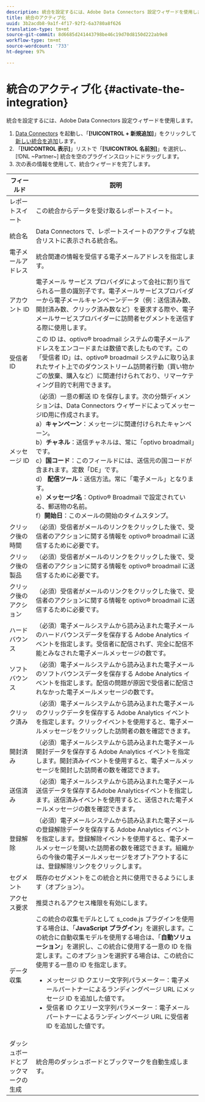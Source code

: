 ```yaml
---
description: 統合を設定するには、Adobe Data Connectors 設定ウィザードを使用します。
title: 統合のアクティブ化
uuid: 3b2acdb8-9a1f-4f17-92f2-6a3780a8f626
translation-type: tm+mt
source-git-commit: 8d6685d241443798be46c19d70d8150d222ab9e8
workflow-type: tm+mt
source-wordcount: '733'
ht-degree: 97%

---
```



# 統合のアクティブ化 {#activate-the-integration}

統合を設定するには、Adobe Data Connectors 設定ウィザードを使用します。

1. [Data Connectors](https://docs.adobe.com/content/help/en/analytics/import/dataconnectors/getting-started-data-connectors.html) を起動し、「**[!UICONTROL + 新規追加]**」をクリックして[新しい統合を追加](https://docs.adobe.com/content/help/en/analytics/import/dataconnectors/getting-started-data-connectors.html)します。
1. 「**[!UICONTROL 表示]**」リストで「**[!UICONTROL 名前別]**」を選択し、[!DNL ~Partner~] 統合を空のプラグインスロットにドラッグします。
1. 次の表の情報を使用して、統合ウィザードを完了します。

| フィールド | 説明 |
|--- |--- |
| レポートスイート | この統合からデータを受け取るレポートスイート。 |
| 統合名 | Data Connectors で、レポートスイートのアクティブな統合リストに表示される統合名。 |
| 電子メールアドレス | 統合関連の情報を受信する電子メールアドレスを指定します。 |
| アカウント ID | 電子メール サービス プロバイダによって会社に割り当てられる一意の識別子です。電子メールサービスプロバイダーから電子メールキャンペーンデータ（例：送信済み数、開封済み数、クリック済み数など）を要求する際や、電子メールサービスプロバイダーに訪問者セグメントを送信する際に使用します。 |
| 受信者 ID | この ID は、optivo® broadmail システムの電子メールアドレスをエンコードまたは数値で表したものです。この「受信者 ID」は、optivo® broadmail システムに取り込まれたサイト上でのダウンストリーム訪問者行動（買い物かごの放棄、購入など）に関連付けられており、リマーケティング目的で利用できます。 |
| メッセージ ID | （必須）一意の郵送 ID を保存します。次の分類ディメンションは、Data Connectors ウィザードによってメッセージID用に作成されます。 <br>a）**キャンペーン**：メッセージに関連付けられたキャンペーン。<br>b）**チャネル**：送信チャネルは、常に「optivo broadmail」です。<br>c）**国コード**：このフィールドには、送信元の国コードが含まれます。定数「DE」です。<br>d） **配信ツール**：送信方法。常に「電子メール」となります。<br>e）**メッセージ名**：Optivo® Broadmail で設定されている、郵送物の名前。<br>f）**開始日**：このメールの開始のタイムスタンプ。 |
| クリック後の時間 | （必須）受信者がメールのリンクをクリックした後で、受信者のアクションに関する情報を optivo® broadmail に送信するために必要です。 |
| クリック後の製品 | （必須）受信者がメールのリンクをクリックした後で、受信者のアクションに関する情報を optivo® broadmail に送信するために必要です。 |
| クリック後のアクション | （必須）受信者がメールのリンクをクリックした後で、受信者のアクションに関する情報を optivo® broadmail に送信するために必要です。 |
| ハードバウンス | （必須）電子メールシステムから読み込まれた電子メールのハードバウンスデータを保存する Adobe Analytics イベントを指定します。受信者に配信されず、完全に配信不能とみなされた電子メールメッセージの数です。 |
| ソフトバウンス | （必須）電子メールシステムから読み込まれた電子メールのソフトバウンスデータを保存する Adobe Analytics イベントを指定します。配信の問題が原因で受信者に配信されなかった電子メールメッセージの数です。 |
| クリック済み | （必須）電子メールシステムから読み込まれた電子メールのクリックデータを保存する Adobe Analytics イベントを指定します。クリックイベントを使用すると、電子メールメッセージをクリックした訪問者の数を確認できます。 |
| 開封済み | （必須）電子メールシステムから読み込まれた電子メール開封データを保存する Adobe Analytics イベントを指定します。開封済みイベントを使用すると、電子メールメッセージを開封した訪問者の数を確認できます。 |
| 送信済み | （必須）電子メールシステムから読み込まれた電子メール送信データを保存するAdobe Analyticsイベントを指定します。送信済みイベントを使用すると、送信された電子メールメッセージの数を確認できます。 |
| 登録解除 | （必須）電子メールシステムから読み込まれた電子メールの登録解除データを保存する Adobe Analytics イベントを指定します。登録解除イベントを使用すると、電子メールメッセージを開いた訪問者の数を確認できます。組織からの今後の電子メールメッセージをオプトアウトするには、登録解除リンクをクリックします。 |
| セグメント | 既存のセグメントをこの統合と共に使用できるようにします（オプション）。 |
| アクセス要求 | 推奨されるアクセス権限を有効にします。 |
| データ収集 | この統合の収集モデルとして s_code.js プラグインを使用する場合は、「**JavaScript プラグイン**」を選択します。この統合に自動収集モデルを使用する場合は、「**自動ソリューション**」を選択し、この統合に使用する一意の ID を指定します。このオプションを選択する場合は、この統合に使用する一意の ID を指定します。<ul><li>メッセージ ID クエリー文字列パラメーター：電子メールパートナーによるランディングページ URL にメッセージ ID を追加した値です。</li><li>受信者 ID クエリー文字列パラメーター：電子メールパートナーによるランディングページ URL に受信者 ID を追加した値です。</li></ul> |
| ダッシュボードとブックマークの生成 | 統合用のダッシュボードとブックマークを自動生成します。 |
